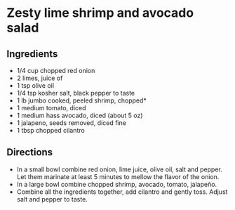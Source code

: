 Zesty lime shrimp and avocado salad
===================================

Ingredients
-----------

- 1/4 cup chopped red onion
- 2 limes, juice of
- 1 tsp olive oil
- 1/4 tsp kosher salt, black pepper to taste
- 1 lb jumbo cooked, peeled shrimp, chopped*
- 1 medium tomato, diced
- 1 medium hass avocado, diced (about 5 oz)
- 1 jalapeno, seeds removed, diced fine
- 1 tbsp chopped cilantro


Directions
----------

- In a small bowl combine red onion, lime juice, olive oil, salt and pepper. Let them marinate at least 5 minutes to mellow the flavor of the onion.
- In a large bowl combine chopped shrimp, avocado, tomato, jalapeño.
- Combine all the ingredients together, add cilantro and gently toss. Adjust salt and pepper to taste.
